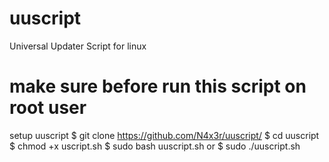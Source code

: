 # uuscript
Universal Updater Script for linux

# make sure before run this script on root user
setup uuscript
$ git clone https://github.com/N4x3r/uuscript/
$ cd uuscript
$ chmod +x uscript.sh
$ sudo bash uuscript.sh
or
$ sudo ./uuscript.sh
